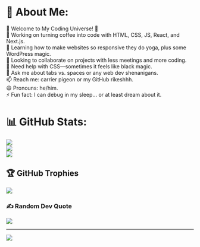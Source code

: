 # 💫 About Me:
🌟 Welcome to My Coding Universe! 🌟<br>🔭 Working on turning coffee into code with HTML, CSS, JS, React, and Next.js.<br>🌱 Learning how to make websites so responsive they do yoga, plus some WordPress magic.<br>👯 Looking to collaborate on projects with less meetings and more coding.<br>🤔 Need help with CSS—sometimes it feels like black magic.<br>💬 Ask me about tabs vs. spaces or any web dev shenanigans.<br>📫 Reach me: carrier pigeon or my GitHub rikeshhh.<br>😄 Pronouns: he/him.<br>⚡ Fun fact: I can debug in my sleep... or at least dream about it.

# 📊 GitHub Stats:
![](https://github-readme-stats.vercel.app/api?username=rikeshhh&theme=dark&hide_border=false&include_all_commits=true&count_private=false)<br/>
![](https://github-readme-streak-stats.herokuapp.com/?user=rikeshhh&theme=dark&hide_border=false)<br/>
![](https://github-readme-stats.vercel.app/api/top-langs/?username=rikeshhh&theme=dark&hide_border=false&include_all_commits=true&count_private=false&layout=compact)

## 🏆 GitHub Trophies
![](https://github-profile-trophy.vercel.app/?username=rikeshhh&theme=gotham&no-frame=false&no-bg=true&margin-w=4)

### ✍️ Random Dev Quote
![](https://quotes-github-readme.vercel.app/api?type=horizontal&theme=radical)

---
[![](https://visitcount.itsvg.in/api?id=rikeshhh&icon=5&color=13)](https://visitcount.itsvg.in)

<!-- Proudly created with GPRM ( https://gprm.itsvg.in ) -->
